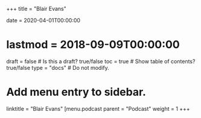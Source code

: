 +++
title = "Blair Evans"

date = 2020-04-01T00:00:00
# lastmod = 2018-09-09T00:00:00

draft = false  # Is this a draft? true/false
toc = true  # Show table of contents? true/false
type = "docs"  # Do not modify.

# Add menu entry to sidebar.
linktitle = "Blair Evans"
[menu.podcast
  parent = "Podcast"
  weight = 1
+++
